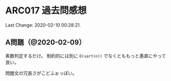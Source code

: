 # ARC017 過去問感想

Last Change: 2020-02-10 00:28:21.

## A問題（@2020-02-09）

素数判定するだけ。
制約的には別に `O(sart(n))` でなくとももっと愚直にやって良い。

問題文の冗長さがこどふぉっぽい。
